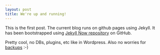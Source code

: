 ```yaml
---
layout: post
title: We're up and running!
---
```


This is the first post. The current blog runs on github pages using Jekyll. It has been bootstrapped using [Jekyll Now repository](https://github.com/barryclark/jekyll-now) on GitHub.

Pretty cool, no DBs, plugins, etc like in Wordpress. Also no worries for [backups](https://github.com/zouzias/zouzias.github.io) :-)
